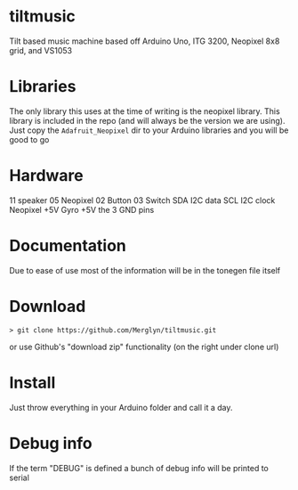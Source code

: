 tiltmusic
=========

Tilt based music machine based off Arduino Uno, ITG 3200, Neopixel 8x8 grid, and VS1053

# Libraries

The only library this uses at the time of writing is the neopixel library. This library is included in the repo (and will always be the version we are using). Just copy the `Adafruit_Neopixel` dir to your Arduino libraries and you will be good to go

# Hardware
11 speaker 
05 Neopixel
02 Button
03 Switch
SDA I2C data
SCL I2C clock
Neopixel +5V
Gyro +5V
the 3 GND pins

# Documentation
Due to ease of use most of the information will be in the tonegen file itself

# Download
`> git clone https://github.com/Merglyn/tiltmusic.git`

or use Github's "download zip" functionality (on the right under clone url)

# Install
Just throw everything in your Arduino folder and call it a day.

# Debug info
If the term "DEBUG" is defined a bunch of debug info will be printed to serial
